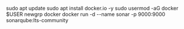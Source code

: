 sudo apt update
sudo apt  install docker.io -y
sudo usermod -aG docker $USER
newgrp docker
docker run -d --name sonar -p 9000:9000 sonarqube:lts-community
